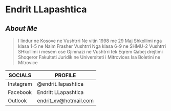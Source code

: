 # Endrit LLapashtica
## _About Me_
>I lindur ne Kosove ne Vushtrri
>Ne vitin 1998 me 29 Maj
>Shkollimi nga klasa 1-5 ne Naim Frasher Vushtrri
>Nga klasa 6-9 ne SHMU-2 Vushtrri
>SHkollimi i mesem ose Gjimnazi ne Vushtrri tek Eqrem Qabej drejtimi Shoqeror
>Fakulteti Juridik ne Universiteti i Mitrovices Isa Boletini ne Mitrovice

|  SOCIALS  | PROFILE |
| --------- | ------- |
| Instagram | @endrit.llapashtica   |
| Facebook  | Endritt LLapashtica   |
| Outlook   | endrit_xv@hotmail.com |